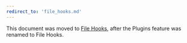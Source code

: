 ```yaml
---
redirect_to: 'file_hooks.md'
---
```


This document was moved to [File Hooks](file_hooks.md), after the Plugins feature was renamed to File Hooks.

<!-- This redirect file can be deleted February 1, 2021, or later. -->
<!-- Before deletion, see: https://docs.gitlab.com/ee/development/documentation/#move-or-rename-a-page -->
